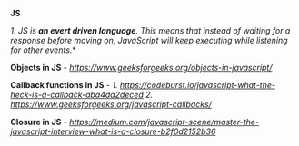 
**JS**

   *1. JS is **an evert driven language**. This means that instead of waiting for a response before moving on, JavaScript will keep executing while listening for other events.** 

**Objects in JS** - *https://www.geeksforgeeks.org/objects-in-javascript/*

**Callback functions in JS** - 
  *1. https://codeburst.io/javascript-what-the-heck-is-a-callback-aba4da2deced*
  *2. https://www.geeksforgeeks.org/javascript-callbacks/*
 
**Closure in JS** - *https://medium.com/javascript-scene/master-the-javascript-interview-what-is-a-closure-b2f0d2152b36*
